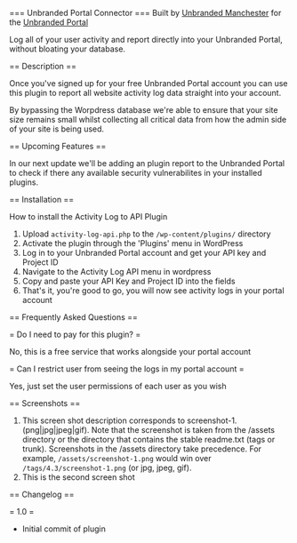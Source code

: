 
=== Unbranded Portal Connector ===
Built by [Unbranded Manchester](https://www.unbrandedmanchester.com/) for the [Unbranded Portal](https://www.unbrandedmanchester.com/portal/)



Log all of your user activity and report directly into your Unbranded Portal, without bloating your database. 

== Description ==

Once you've signed up for your free Unbranded Portal account you can use this plugin to report all website activity log data straight into your account. 

By bypassing the Worpdress database we're able to ensure that your site size remains small whilst collecting all critical data from how the admin side of your site is being used.

== Upcoming Features ==

In our next update we'll be adding an plugin report to the Unbranded Portal to check if there any available security vulnerabilites in your installed plugins. 

== Installation ==

How to install the Activity Log to API Plugin

1. Upload `activity-log-api.php` to the `/wp-content/plugins/` directory
1. Activate the plugin through the 'Plugins' menu in WordPress
1. Log in to your Unbranded Portal account and get your API key and Project ID 
1. Navigate to the Activity Log API menu in wordpress
1. Copy and paste your API Key and Project ID into the fields
1. That's it, you're good to go, you will now see activity logs in your portal account

== Frequently Asked Questions ==

= Do I need to pay for this plugin? =

No, this is a free service that works alongside your portal account

= Can I restrict user from seeing the logs in my portal account =

Yes, just set the user permissions of each user as you wish

== Screenshots ==

1. This screen shot description corresponds to screenshot-1.(png|jpg|jpeg|gif). Note that the screenshot is taken from
the /assets directory or the directory that contains the stable readme.txt (tags or trunk). Screenshots in the /assets
directory take precedence. For example, `/assets/screenshot-1.png` would win over `/tags/4.3/screenshot-1.png`
(or jpg, jpeg, gif).
2. This is the second screen shot

== Changelog ==

= 1.0 =
* Initial commit of plugin

